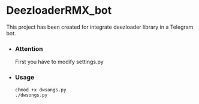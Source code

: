 # DeezloaderRMX_bot
This project has been created for integrate deezloader library in a Telegram bot.
* ### Attention ###
    First you have to modify settings.py
* ### Usage ###
      chmod +x dwsongs.py
      ./dwsongs.py
